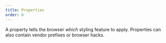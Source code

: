 ```yaml
---
title: Properties
order: 6
---
```


A property tells the browser _which_ styling feature to apply. Properties can also contain vendor prefixes or browser hacks.
